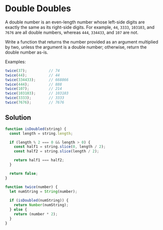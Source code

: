 # Double Doubles
A double number is an even-length number whose left-side digits are exactly the same as its right-side digits. For example, `44`, `3333`, `103103`, and `7676` are all double numbers, whereas `444`, `334433`, and `107` are not.

Write a function that returns the number provided as an argument multiplied by two, unless the argument is a double number; otherwise, return the double number as-is.

Examples:
```js
twice(37);          // 74
twice(44);          // 44
twice(334433);      // 668866
twice(444);         // 888
twice(107);         // 214
twice(103103);      // 103103
twice(3333);        // 3333
twice(7676);        // 7676
```

## Solution
```js
function isDoubled(string) {
  const length = string.length;

  if (length % 2 === 0 && length > 0) {
    const half1 = string.slice(0, length / 2);
    const half2 = string.slice(length / 2);

    return half1 === half2;
  }

  return false;
}

function twice(number) {
  let numString = String(number);
  
  if (isDoubled(numString)) {
    return Number(numString);
  } else {
    return (number * 2);
  }
}
```